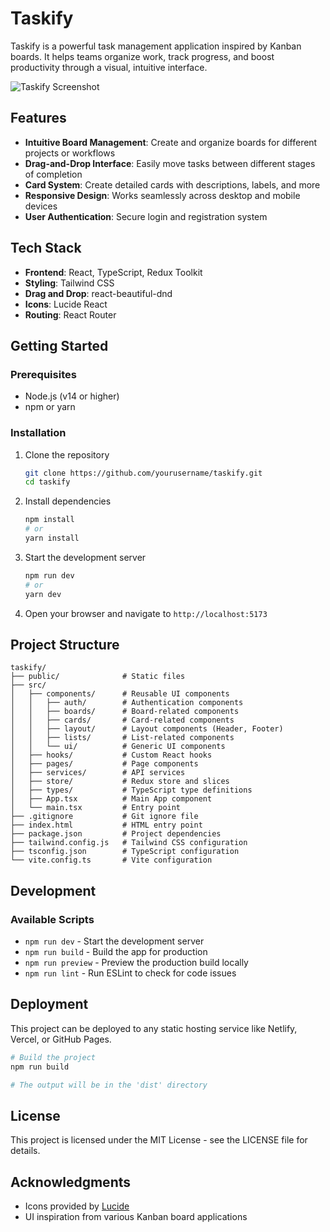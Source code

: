# Taskify

Taskify is a powerful task management application inspired by Kanban boards. It helps teams organize work, track progress, and boost productivity through a visual, intuitive interface.

![Taskify Screenshot](https://images.unsplash.com/photo-1611224923853-80b023f02d71?ixlib=rb-4.0.3&ixid=M3wxMjA3fDB8MHxwaG90by1wYWdlfHx8fGVufDB8fHx8fA%3D%3D&auto=format&fit=crop&w=600&q=80)

## Features

- **Intuitive Board Management**: Create and organize boards for different projects or workflows
- **Drag-and-Drop Interface**: Easily move tasks between different stages of completion
- **Card System**: Create detailed cards with descriptions, labels, and more
- **Responsive Design**: Works seamlessly across desktop and mobile devices
- **User Authentication**: Secure login and registration system

## Tech Stack

- **Frontend**: React, TypeScript, Redux Toolkit
- **Styling**: Tailwind CSS
- **Drag and Drop**: react-beautiful-dnd
- **Icons**: Lucide React
- **Routing**: React Router

## Getting Started

### Prerequisites

- Node.js (v14 or higher)
- npm or yarn

### Installation

1. Clone the repository
   ```bash
   git clone https://github.com/yourusername/taskify.git
   cd taskify
   ```

2. Install dependencies
   ```bash
   npm install
   # or
   yarn install
   ```

3. Start the development server
   ```bash
   npm run dev
   # or
   yarn dev
   ```

4. Open your browser and navigate to `http://localhost:5173`

## Project Structure

```
taskify/
├── public/              # Static files
├── src/
│   ├── components/      # Reusable UI components
│   │   ├── auth/        # Authentication components
│   │   ├── boards/      # Board-related components
│   │   ├── cards/       # Card-related components
│   │   ├── layout/      # Layout components (Header, Footer)
│   │   ├── lists/       # List-related components
│   │   └── ui/          # Generic UI components
│   ├── hooks/           # Custom React hooks
│   ├── pages/           # Page components
│   ├── services/        # API services
│   ├── store/           # Redux store and slices
│   ├── types/           # TypeScript type definitions
│   ├── App.tsx          # Main App component
│   └── main.tsx         # Entry point
├── .gitignore           # Git ignore file
├── index.html           # HTML entry point
├── package.json         # Project dependencies
├── tailwind.config.js   # Tailwind CSS configuration
├── tsconfig.json        # TypeScript configuration
└── vite.config.ts       # Vite configuration
```

## Development

### Available Scripts

- `npm run dev` - Start the development server
- `npm run build` - Build the app for production
- `npm run preview` - Preview the production build locally
- `npm run lint` - Run ESLint to check for code issues

## Deployment

This project can be deployed to any static hosting service like Netlify, Vercel, or GitHub Pages.

```bash
# Build the project
npm run build

# The output will be in the 'dist' directory
```

## License

This project is licensed under the MIT License - see the LICENSE file for details.

## Acknowledgments

- Icons provided by [Lucide](https://lucide.dev/)
- UI inspiration from various Kanban board applications